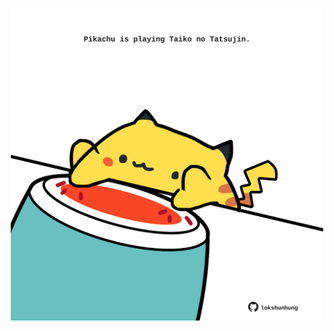 <!-- built at 07/10/2024, 02:24:56 UTC -->
<p align="center">
  <img width="500" height="500" src="./ReadmeImage.svg">
</p>
